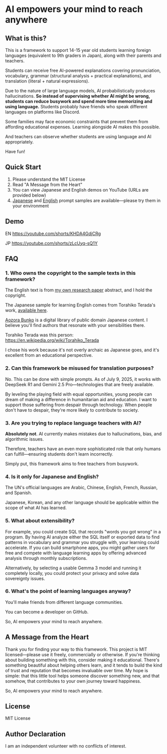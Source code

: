 # AI empowers your mind to reach anywhere

## What is this?

This is a framework to support 14-15 year old students learning foreign languages (equivalent to 9th graders in Japan), along with their parents and teachers.

Students can receive free AI-powered explanations covering pronunciation, vocabulary, grammar (structural analysis + practical explanations), and translation (literal + natural expressions).

Due to the nature of large language models, AI probabilistically produces hallucinations. **So instead of supervising whether AI might be wrong, students can reduce busywork and spend more time memorizing and using language.** Students probably have friends who speak different languages on platforms like Discord.

Some families may face economic constraints that prevent them from affording educational expenses. Learning alongside AI makes this possible.

And teachers can observe whether students are using language and AI appropriately.

Have fun!

## Quick Start

1. Please understand the MIT License
2. Read "A Message from the Heart"
3. You can view Japanese and English demos on YouTube (URLs are provided below)
4. [Japanese](https://github.com/trgr-karasutoragara/AI-empowers-your-mind-to-reach-anywhere/blob/main/Study-Japanese-Prompt-Examp.md) and [English](https://github.com/trgr-karasutoragara/AI-empowers-your-mind-to-reach-anywhere/blob/main/Study-English-Prompt-Example.md) prompt samples are available—please try them in your environment

## Demo
EN https://youtube.com/shorts/KHDA4GdjCRg

JP https://youtube.com/shorts/zLcUyq-sQ1Y

## FAQ

### 1. Who owns the copyright to the sample texts in this framework?

The English text is from [my own research paper](https://www.academia.edu/130269659/future_AI_x_dignity_Two_Year_Zero_Incident_Report_and_Primary_Sources) abstract, and I hold the copyright.

The Japanese sample for learning English comes from Torahiko Terada's work, [available here](https://www.aozora.gr.jp/cards/000042/files/2359_13797.html).

[Aozora Bunko](https://www.aozora.gr.jp/) is a digital library of public domain Japanese content. I believe you'll find authors that resonate with your sensibilities there.

Torahiko Terada was this person: https://en.wikipedia.org/wiki/Torahiko_Terada

I chose his work because it's not overly archaic as Japanese goes, and it's excellent from an educational perspective.

### 2. Can this framework be misused for translation purposes?

No. This can be done with simple prompts. As of July 9, 2025, it works with DeepSeek R1 and Gemini 2.5 Pro—technologies that are freely available.

By leveling the playing field with equal opportunities, young people can dream of making a difference in humanitarian aid and education. I want to support those suffering from despair through technology. When people don't have to despair, they're more likely to contribute to society.

### 3. Are you trying to replace language teachers with AI?

**Absolutely not**. AI currently makes mistakes due to hallucinations, bias, and algorithmic issues.

Therefore, teachers have an even more sophisticated role that only humans can fulfill—ensuring students don't learn incorrectly.

Simply put, this framework aims to free teachers from busywork.

### 4. Is it only for Japanese and English?

The UN's official languages are Arabic, Chinese, English, French, Russian, and Spanish.

Japanese, Korean, and any other language should be applicable within the scope of what AI has learned.

### 5. What about extensibility?

For example, you could create SQL that records "words you got wrong" in a program.
By having AI analyze either the SQL itself or exported data to find patterns in vocabulary and grammar you struggle with, your learning could accelerate. If you can build smartphone apps, you might gather users for free and compete with language learning apps by offering advanced analysis through monthly subscriptions.

Alternatively, by selecting a usable Gemma 3 model and running it completely locally, you could protect your privacy and solve data sovereignty issues.

### 6. What's the point of learning languages anyway?

You'll make friends from different language communities.

You can become a developer on GitHub.

So, AI empowers your mind to reach anywhere.


## A Message from the Heart
Thank you for finding your way to this framework.
This project is MIT licensed—please use it freely, commercially or otherwise.
If you're thinking about building something with this, consider making it educational. There's something beautiful about helping others learn, and it tends to build the kind of trust and reputation that becomes invaluable over time.
My hope is simple: that this little tool helps someone discover something new, and that somehow, that contributes to your own journey toward happiness.

So, AI empowers your mind to reach anywhere.


## License
MIT License

## Author Declaration
I am an independent volunteer with no conflicts of interest.


